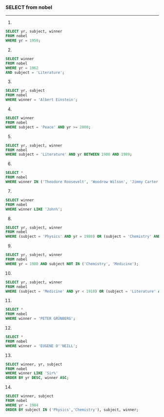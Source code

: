 ### SELECT from nobel

---

1.
```sql
SELECT yr, subject, winner
FROM nobel
WHERE yr = 1950;
```

2.
```sql
SELECT winner
FROM nobel
WHERE yr = 1962
AND subject = 'Literature';
```

3.
```sql
SELECT yr, subject
FROM nobel
WHERE winner = 'Albert Einstein';
```

4.
```sql
SELECT winner
FROM nobel
WHERE subject = 'Peace' AND yr >= 2000;
```

5.
```sql
SELECT yr, subject, winner
FROM nobel
WHERE subject = 'Literature' AND yr BETWEEN 1980 AND 1989;
```

6.
```sql
SELECT *
FROM nobel
WHERE winner IN ('Theodore Roosevelt', 'Woodrow Wilson', 'Jimmy Carter', 'Barack Obama');
```

7.
```sql
SELECT winner
FROM nobel
WHERE winner LIKE 'John%';
```

8.
```sql
SELECT yr, subject, winner
FROM nobel
WHERE (subject = 'Physics' AND yr = 1980) OR (subject = 'Chemistry' AND yr = 1984);
```

9.
```sql
SELECT yr, subject, winner
FROM nobel
WHERE yr = 1980 AND subject NOT IN ('Chemistry', 'Medicine');
```

10.
```sql
SELECT yr, subject, winner
FROM nobel
WHERE (subject = 'Medicine' AND yr < 1910) OR (subject = 'Literature' AND yr >= 2004);
```

11.
```sql
SELECT *
FROM nobel
WHERE winner = 'PETER GRÜNBERG';
```

12.
```sql
SELECT *
FROM nobel
WHERE winner = 'EUGENE O''NEILL';
```

13.
```sql
SELECT winner, yr, subject
FROM nobel
WHERE winner LIKE 'Sir%'
ORDER BY yr DESC, winner ASC;
```

14.
```sql
SELECT winner, subject
FROM nobel
WHERE yr = 1984
ORDER BY subject IN ('Physics','Chemistry'), subject, winner;
```
